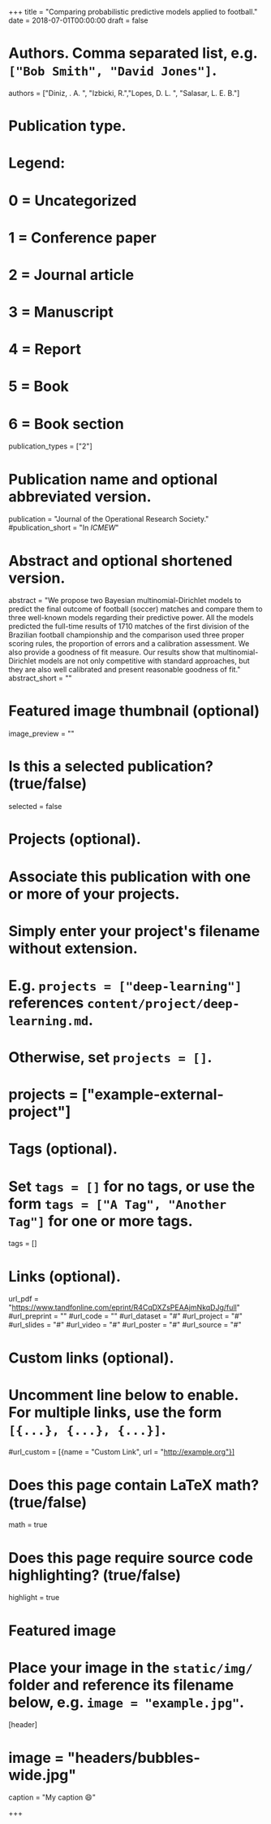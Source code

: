 +++
title = "Comparing probabilistic predictive models applied to football."
date = 2018-07-01T00:00:00
draft = false

# Authors. Comma separated list, e.g. `["Bob Smith", "David Jones"]`.
authors = ["Diniz, . A. ", "Izbicki, R.","Lopes, D. L. ", "Salasar, L. E. B."]

# Publication type.
# Legend:
# 0 = Uncategorized
# 1 = Conference paper
# 2 = Journal article
# 3 = Manuscript
# 4 = Report
# 5 = Book
# 6 = Book section
publication_types = ["2"]

# Publication name and optional abbreviated version.
publication = "Journal of the Operational Research Society."
#publication_short = "In *ICMEW*"

# Abstract and optional shortened version.
abstract = "We propose two Bayesian multinomial-Dirichlet models to predict the final outcome of football (soccer) matches and compare them to three well-known models regarding their predictive power. All the models predicted the full-time results of 1710 matches of the first division of the Brazilian football championship and the comparison used three proper scoring rules, the proportion of errors and a calibration assessment. We also provide a goodness of fit measure. Our results show that multinomial-Dirichlet models are not only competitive with standard approaches, but they are also well calibrated and present reasonable goodness of fit."
abstract_short = ""

# Featured image thumbnail (optional)
image_preview = ""

# Is this a selected publication? (true/false)
selected = false

# Projects (optional).
#   Associate this publication with one or more of your projects.
#   Simply enter your project's filename without extension.
#   E.g. `projects = ["deep-learning"]` references `content/project/deep-learning.md`.
#   Otherwise, set `projects = []`.
# projects = ["example-external-project"]

# Tags (optional).
#   Set `tags = []` for no tags, or use the form `tags = ["A Tag", "Another Tag"]` for one or more tags.
tags = []

# Links (optional).
url_pdf = "https://www.tandfonline.com/eprint/R4CqDXZsPEAAjmNkqDJg/full"
#url_preprint = ""
#url_code = ""
#url_dataset = "#"
#url_project = "#"
#url_slides = "#"
#url_video = "#"
#url_poster = "#"
#url_source = "#"

# Custom links (optional).
#   Uncomment line below to enable. For multiple links, use the form `[{...}, {...}, {...}]`.
#url_custom = [{name = "Custom Link", url = "http://example.org"}]

# Does this page contain LaTeX math? (true/false)
math = true

# Does this page require source code highlighting? (true/false)
highlight = true

# Featured image
# Place your image in the `static/img/` folder and reference its filename below, e.g. `image = "example.jpg"`.
[header]
# image = "headers/bubbles-wide.jpg"
caption = "My caption :smile:"

+++

